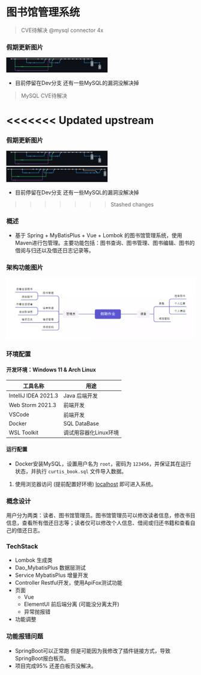 # 图书馆管理系统

> CVE待解决 @mysql connector 4x

### 假期更新图片
![GithubCommits](./markdown_pic/GithubCommits.png)
- 目前停留在Dev分支 还有一些MySQL的漏洞没解决掉

> MySQL CVE待解决

<<<<<<< Updated upstream
=======
### 假期更新图片
![GithubCommits](./markdown_pic/GithubCommits.png)
![GithubCommitsMerge](./markdown_pic/GithubCommitsMerge.png)
- 目前停留在Dev分支 还有一些MySQL的漏洞没解决掉
>>>>>>> Stashed changes
### 概述

- 基于 Spring + MyBatisPlus + Vue + Lombok 的图书馆管理系统，使用Maven进行包管理。主要功能包括：图书查询、图书管理、图书编辑、图书的借阅与归还以及借还日志记录等。

### 架构功能图片
  ![假期作业](./markdown_pic/homework.png)
### 环境配置
#### 开发环境：Windows 11 & Arch Linux
| 工具名称             | 用途                  |
| -------------------- | --------------------- |
| IntelliJ IDEA 2021.3 | Java 后端开发         |
| Web Storm 2021.3     | 前端开发              |
| VSCode               | 前端开发              |
| Docker               | SQL DataBase          |
| WSL Toolkit          | 调试用容器化Linux环境 |

#### 运行配置
 - Docker安装MySQL，设置用户名为 `root`，密码为 `123456`，并保证其在运行状态，并执行 `curtis_book.sql` 文件导入数据。

1. 使用浏览器访问 (提前配置好环境) [localhost](http://localhost:8080) 即可进入系统。

### 概念设计

用户分为两类：读者、图书馆管理员。图书馆管理员可以修改读者信息，修改书目信息，查看所有借还日志等；读者仅可以修改个人信息、借阅或归还书籍和查看自己的借还日志。

### TechStack
- Lombok 生成类
- Dao_MybatisPlus 数据层测试
- Service MybatisPlus 增量开发
- Controller Restful开发，使用ApiFox测试功能
- 页面
  - Vue
  - ElementUI 前后端分离 (可能没分离太开)
  - 异常抛报错
- 功能调整

### 功能报错问题
- SpringBoot可以正常跑 但是可能因为我修改了插件链接方式，导致SpringBoot报白板页。
- 项目完成95% 还差白板页没解决。
